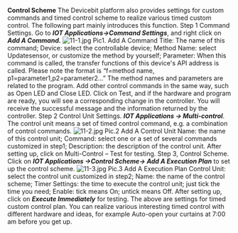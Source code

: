 **Control Scheme**
The Devicebit platform also provides settings for custom commands and timed control scheme to realize various timed custom control. The following part mainly introduces this function.
Step 1 Command Settings. Go to ***IOT Applications->Command Settings***, and right click on ***Add A Command.***
![11-1.jpg](https://upload-images.jianshu.io/upload_images/5875248-04af4a0241dafc36.jpg?imageMogr2/auto-orient/strip%7CimageView2/2/w/1240)
Pic1. Add A Command
Title: The name of this command;
Device: select the controllable device;
Method Name: select Updatesensor, or customize the method by yourself;
Parameter: When this command is called, the transfer functions of this device's API address is called. Please note the format is “f=method name, p1=parameter1,p2=parameter2…”
The method names and parameters are related to the program.
Add other control commands in the same way, such as Open LED and Close LED. Click on Test, and if the hardware and program are ready, you will see a corresponding change in the controller. You will receive the successful message and the information returned by the controller.
Step 2 Control Unit Settings. ***IOT Applications -> Multi-control***. The control unit means a set of timed control command, e.g. a combination of control commands.
![11-2.jpg](https://upload-images.jianshu.io/upload_images/5875248-9fa5cc3cf2d60b32.jpg?imageMogr2/auto-orient/strip%7CimageView2/2/w/1240)
Pic.2 Add A Control Unit
Name: the name of this control unit;
Command: select one or a set of several commands customized in step1;
Description: the description of the control unit.
After setting up, click on Multi-Control – Test for testing.
Step 3, Control Scheme. Click on ***IOT Applications ->Control Scheme-> Add A Execution Plan*** to set up the control scheme.
![11-3.jpg](https://upload-images.jianshu.io/upload_images/5875248-8a31fa395956b05e.jpg?imageMogr2/auto-orient/strip%7CimageView2/2/w/1240)
Pic.3 Add A Execution Plan
Control Unit: select the control unit customized in step2;
Name: the name of the control scheme;
Timer Settings: the time to execute the control unit; just tick the time you need;
Enable: tick means On; untick means Off.
After setting up, click on ***Execute Immediately*** for testing.
The above are settings for timed custom control plan. You can realize various interesting timed control with different hardware and ideas, for example Auto-open your curtains at 7:00 am before you get up.